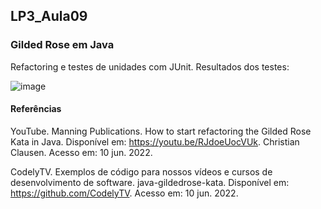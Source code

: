 ## LP3_Aula09

### Gilded Rose em Java
Refactoring e testes de unidades com JUnit. Resultados dos testes:  

![image](https://user-images.githubusercontent.com/70042571/173731727-e2c4c22f-96bd-4995-abeb-148af01c6111.png)


#### Referências

YouTube. Manning Publications. How to start refactoring the Gilded Rose Kata in Java. Disponível em: https://youtu.be/RJdoeUocVUk. Christian Clausen. Acesso em: 10 jun. 2022.  

CodelyTV. Exemplos de código para nossos vídeos e cursos de desenvolvimento de software. java-gildedrose-kata. Disponível em: https://github.com/CodelyTV. Acesso em: 10 jun. 2022.     
 
